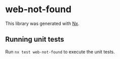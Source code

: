 # web-not-found

This library was generated with [Nx](https://nx.dev).

## Running unit tests

Run `nx test web-not-found` to execute the unit tests.
